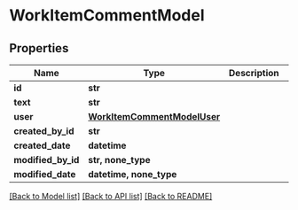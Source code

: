 # WorkItemCommentModel


## Properties
Name | Type | Description | Notes
------------ | ------------- | ------------- | -------------
**id** | **str** |  | 
**text** | **str** |  | 
**user** | [**WorkItemCommentModelUser**](WorkItemCommentModelUser.md) |  | 
**created_by_id** | **str** |  | 
**created_date** | **datetime** |  | 
**modified_by_id** | **str, none_type** |  | [optional] 
**modified_date** | **datetime, none_type** |  | [optional] 

[[Back to Model list]](../README.md#documentation-for-models) [[Back to API list]](../README.md#documentation-for-api-endpoints) [[Back to README]](../README.md)


